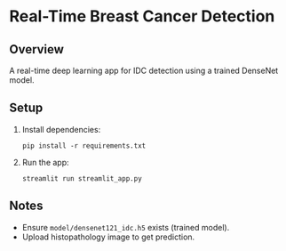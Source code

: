 # Real-Time Breast Cancer Detection

## Overview
A real-time deep learning app for IDC detection using a trained DenseNet model.

## Setup
1. Install dependencies:
   ```
   pip install -r requirements.txt
   ```

2. Run the app:
   ```
   streamlit run streamlit_app.py
   ```

## Notes
- Ensure `model/densenet121_idc.h5` exists (trained model).
- Upload histopathology image to get prediction.
